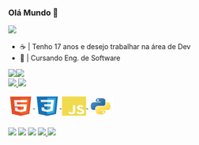 ### Olá Mundo 👋

<img src="https://user-images.githubusercontent.com/73097560/115834477-dbab4500-a447-11eb-908a-139a6edaec5c.gif">

- ☕ | Tenho 17 anos e desejo trabalhar na área de Dev
- 🤘 | Cursando Eng. de Software

<p align="center"><img align="left" src="https://komarev.com/ghpvc/?username=gabrielkkskx&color=blueviolet&style=flat" /></p> 

<img src="https://user-images.githubusercontent.com/74038190/225813708-98b745f2-7d22-48cf-9150-083f1b00d6c9.gif">

<div>
<a href="https://github.com/gabrielkkskx">
<img loading="lazy" height="180em" src="https://github-readme-stats.vercel.app/api/top-langs/?username=gabrielkkskx&layout=compact&langs_count=7&theme=midnight-purple"/>
<img loading="lazy" height="180em" src="https://github-readme-stats.vercel.app/api?username=gabrielkkskx&show_icons=true&theme=midnight-purple"/>
</div>

<div style="display: inline_block"><br>
 <img align="center" height="40" width="50" src="https://raw.githubusercontent.com/devicons/devicon/master/icons/html5/html5-original.svg" />
 <img align="center" height="40" width="50" src="https://raw.githubusercontent.com/devicons/devicon/master/icons/css3/css3-original.svg" />
 <img align="center" height="40" width="50" src="https://raw.githubusercontent.com/devicons/devicon/master/icons/javascript/javascript-plain.svg" />
 <img align="center" height="40" width="50" src="https://raw.githubusercontent.com/devicons/devicon/master/icons/python/python-original.svg"/> 
</div>

###

<div>
   <a href="https://wa.me/554291334898" target="_blank"><img src="https://img.shields.io/badge/WhatsApp-25D366?style=for-the-badge&logo=whatsapp&logoColor=white"></a>
   <a href="https://instagram.com/gabriel_kkskx/" target="_blank"><img src="https://img.shields.io/badge/-Instagram-%23E4405F?style=for-the-badge&logo=instagram&logoColor=white" target="_blank"></a>
     <a href = "mailto:contato.gabriel1828@gmail.com"><img src="https://img.shields.io/badge/-Gmail-%23333?style=for-the-badge&logo=gmail&logoColor=white" target="_blank"></a>
     <a href = "https://www.linkedin.com/in/gabriel-oliveira-7a4500297"><img src="https://img.shields.io/badge/LinkedIn-0077B5?style=for-the-badge&logo=linkedin&logoColor=white"
</div>


<img src="https://user-images.githubusercontent.com/73097560/115834477-dbab4500-a447-11eb-908a-139a6edaec5c.gif">
